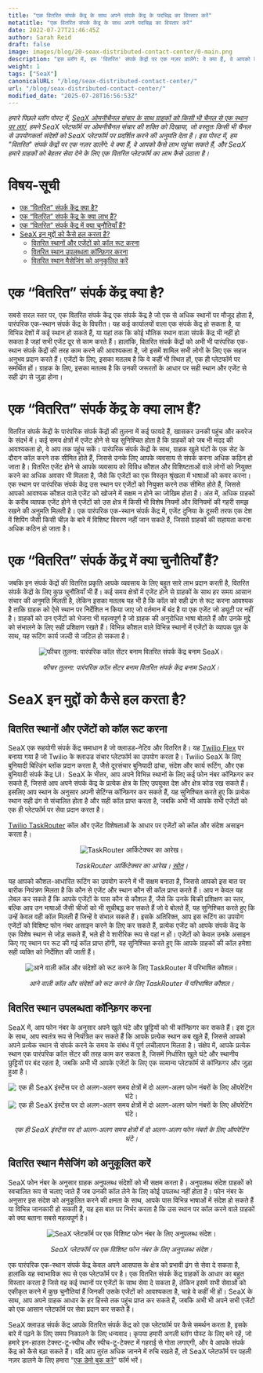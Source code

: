 ```yaml
---
title: "एक वितरित संपर्क केंद्र के साथ अपने संपर्क केंद्र के पदचिह्न का विस्तार करें"
metatitle: "एक वितरित संपर्क केंद्र के साथ अपने पदचिह्न का विस्तार करें"
date: 2022-07-27T21:46:45Z
author: Sarah Reid
draft: false
image: images/blog/20-seax-distributed-contact-center/0-main.png
description: "इस ब्लॉग में, हम 'वितरित' संपर्क केंद्रों पर एक नज़र डालेंगे: वे क्या हैं, वे आपको कैसे लाभ पहुंचा सकते हैं, और SeaX इसका उपयोग हमारे ग्राहकों को बेहतर सेवा देने के लिए कैसे करता है।"
weight: 1
tags: ["SeaX"]
canonicalURL: "/blog/seax-distributed-contact-center/"
url: "/blog/seax-distributed-contact-center/"
modified_date: "2025-07-28T16:56:53Z"
---
```


*हमारे पिछले ब्लॉग पोस्ट में, [SeaX ओमनीचैनल संचार के साथ ग्राहकों को किसी भी चैनल से एक स्थान पर लाएं](https://seasalt.ai/blog/19-seax-omnichannel-communication/), हमने SeaX प्लेटफॉर्म पर ओमनीचैनल संचार की शक्ति को दिखाया, जो वस्तुतः किसी भी चैनल से उपयोगकर्ता संदेशों को SeaX प्लेटफॉर्म पर प्रदर्शित करने की अनुमति देता है। इस पोस्ट में, हम "वितरित" संपर्क केंद्रों पर एक नज़र डालेंगे: वे क्या हैं, वे आपको कैसे लाभ पहुंचा सकते हैं, और SeaX हमारे ग्राहकों को बेहतर सेवा देने के लिए एक वितरित प्लेटफॉर्म का लाभ कैसे उठाता है।*

# विषय-सूची
- [एक “वितरित” संपर्क केंद्र क्या है?](#एक-“वितरित”-संपर्क-केंद्र-क्या-है?)
- [एक “वितरित” संपर्क केंद्र के क्या लाभ हैं?](#एक-“वितरित”-संपर्क-केंद्र-के-क्या-लाभ-हैं?)
- [एक “वितरित” संपर्क केंद्र में क्या चुनौतियाँ हैं?](#एक-“वितरित”-संपर्क-केंद्र-में-क्या-चुनौतियाँ-हैं?)
- [SeaX इन मुद्दों को कैसे हल करता है?](#seax-इन-मुद्दों-को-कैसे-हल-करता-है?)
    - [वितरित स्थानों और एजेंटों को कॉल रूट करना](#वितरित-स्थानों-और-एजेंटों-को-कॉल-रूट-करना)
    - [वितरित स्थान उपलब्धता कॉन्फ़िगर करना](#वितरित-स्थान-उपलब्धता-कॉन्फ़िगर-करना)
    - [वितरित स्थान मैसेजिंग को अनुकूलित करें](#वितरित-स्थान-मैसेजिंग-को-अनुकूलित-करें)

# एक “वितरित” संपर्क केंद्र क्या है?
सबसे सरल स्तर पर, एक वितरित संपर्क केंद्र एक संपर्क केंद्र है जो एक से अधिक स्थानों पर मौजूद होता है, पारंपरिक एक-स्थान संपर्क केंद्र के विपरीत। यह कई कार्यालयों वाला एक संपर्क केंद्र हो सकता है, या विभिन्न देशों में कई स्थान हो सकते हैं, या यहां तक कि कोई भौतिक स्थान वाला संपर्क केंद्र भी नहीं हो सकता है जहां सभी एजेंट दूर से काम करते हैं। हालांकि, वितरित संपर्क केंद्रों को अभी भी पारंपरिक एक-स्थान संपर्क केंद्रों की तरह काम करने की आवश्यकता है, जो इसमें शामिल सभी लोगों के लिए एक सहज अनुभव प्रदान करते हैं। एजेंटों के लिए, इसका मतलब है कि वे कहीं भी स्थित हों, एक ही प्लेटफॉर्म पर समर्थित हों। ग्राहक के लिए, इसका मतलब है कि उनकी जरूरतों के आधार पर सही स्थान और एजेंट से सही ढंग से जुड़ा होना।

# एक “वितरित” संपर्क केंद्र के क्या लाभ हैं?
वितरित संपर्क केंद्रों के पारंपरिक संपर्क केंद्रों की तुलना में कई फायदे हैं, खासकर उनकी पहुंच और कवरेज के संदर्भ में। कई समय क्षेत्रों में एजेंट होने से यह सुनिश्चित होता है कि ग्राहकों को जब भी मदद की आवश्यकता हो, वे आप तक पहुंच सकें। पारंपरिक संपर्क केंद्रों के साथ, ग्राहक खुले घंटों के एक सेट के दौरान कॉल करने तक सीमित होते हैं, जिससे उनके लिए आपके व्यवसाय से संपर्क करना अधिक कठिन हो जाता है। वितरित एजेंट होने से आपके व्यवसाय को विविध कौशल और विशिष्टताओं वाले लोगों को नियुक्त करने का अधिक अवसर भी मिलता है, जैसे कि एजेंटों का एक विस्तृत श्रृंखला में भाषाओं को कवर करना। एक स्थान पर पारंपरिक संपर्क केंद्र उस स्थान पर एजेंटों को नियुक्त करने तक सीमित होते हैं, जिससे आपको आवश्यक कौशल वाले एजेंट को खोजने में सक्षम न होने का जोखिम होता है। अंत में, अधिक ग्राहकों के करीब व्यापक एजेंट होने से एजेंटों को उस क्षेत्र में किसी भी विशेष नियमों और विनियमों की गहरी समझ रखने की अनुमति मिलती है। एक पारंपरिक एक-स्थान संपर्क केंद्र में, एजेंट दुनिया के दूसरी तरफ एक देश में शिपिंग जैसी किसी चीज़ के बारे में विशिष्ट विवरण नहीं जान सकते हैं, जिससे ग्राहकों की सहायता करना अधिक कठिन हो जाता है।


# एक “वितरित” संपर्क केंद्र में क्या चुनौतियाँ हैं?
जबकि इन संपर्क केंद्रों की वितरित प्रकृति आपके व्यवसाय के लिए बहुत सारे लाभ प्रदान करती है, वितरित संपर्क केंद्रों के लिए कुछ चुनौतियाँ भी हैं। कई समय क्षेत्रों में एजेंट होने से ग्राहकों के साथ हर समय आसान संचार की अनुमति मिलती है, लेकिन इसका मतलब यह भी है कि कॉल को सही ढंग से रूट करना आवश्यक है ताकि ग्राहक को ऐसे स्थान पर निर्देशित न किया जाए जो वर्तमान में बंद है या एक एजेंट जो ड्यूटी पर नहीं है। ग्राहकों को उन एजेंटों को भेजना भी महत्वपूर्ण है जो ग्राहक की अनुरोधित भाषा बोलते हैं और उनके मुद्दे को संभालने के लिए सही प्रशिक्षण रखते हैं। विभिन्न कौशल वाले विभिन्न स्थानों में एजेंटों के व्यापक पूल के साथ, यह रूटिंग कार्य जल्दी से जटिल हो सकता है।

<center>
<img src="/images/blog/20-seax-distributed-contact-center/1-feature-comparison.png" alt="फीचर तुलना: पारंपरिक कॉल सेंटर बनाम वितरित संपर्क केंद्र बनाम SeaX।"/>

*फीचर तुलना: पारंपरिक कॉल सेंटर बनाम वितरित संपर्क केंद्र बनाम SeaX।*
</center>

# SeaX इन मुद्दों को कैसे हल करता है?

## वितरित स्थानों और एजेंटों को कॉल रूट करना
SeaX एक सहयोगी संपर्क केंद्र समाधान है जो क्लाउड-नेटिव और वितरित है। यह [Twilio Flex](https://www.twilio.com/flex) पर बनाया गया है जो Twilio के क्लाउड संचार प्लेटफॉर्म का उपयोग करता है। Twilio SeaX के लिए बुनियादी बिल्डिंग ब्लॉक प्रदान करता है, जैसे दूरसंचार बुनियादी ढांचा, संदेश और कार्य रूटिंग, और एक बुनियादी संपर्क केंद्र UI। SeaX के भीतर, आप अपने विभिन्न स्थानों के लिए कई फोन नंबर कॉन्फ़िगर कर सकते हैं, जिससे आप अपने संपर्क केंद्र के प्रत्येक क्षेत्र के लिए उपयुक्त देश और क्षेत्र कोड रख सकते हैं। इसलिए आप स्थान के अनुसार अपनी सेटिंग्स कॉन्फ़िगर कर सकते हैं, यह सुनिश्चित करते हुए कि प्रत्येक स्थान सही ढंग से संचालित होता है और सही कॉल प्राप्त करता है, जबकि अभी भी आपके सभी एजेंटों को एक ही प्लेटफॉर्म पर सेवा प्रदान करता है।

[Twilio TaskRouter](https://www.twilio.com/taskrouter) कॉल और एजेंट विशेषताओं के आधार पर एजेंटों को कॉल और संदेश असाइन करता है।

<center>
<img src="/images/blog/20-seax-distributed-contact-center/2-taskrouter.png" alt="TaskRouter आर्किटेक्चर का आरेख।"/>

*TaskRouter आर्किटेक्चर का आरेख। [स्रोत](https://twilio-cms-prod.s3.amazonaws.com/images/taskrouter-diagram.width-800.png)।*
</center>

यह आपको कौशल-आधारित रूटिंग का उपयोग करने में भी सक्षम बनाता है, जिससे आपको इस बात पर बारीक नियंत्रण मिलता है कि कौन से एजेंट और स्थान कौन सी कॉल प्राप्त करते हैं। आप न केवल यह लेबल कर सकते हैं कि आपके एजेंटों के पास कौन से कौशल हैं, जैसे कि उनके बिक्री प्रशिक्षण का स्तर, बल्कि आप उन भाषाओं जैसी चीजों को भी सूचीबद्ध कर सकते हैं जो वे बोलते हैं, यह सुनिश्चित करते हुए कि उन्हें केवल वही कॉल मिलती हैं जिन्हें वे संभाल सकते हैं। इसके अतिरिक्त, आप इस रूटिंग का उपयोग एजेंटों को विशिष्ट फोन नंबर असाइन करने के लिए कर सकते हैं, प्रत्येक एजेंट को आपके संपर्क केंद्र के एक विशेष स्थान से जोड़ सकते हैं, भले ही वे शारीरिक रूप से वहां न हों। एजेंटों को केवल उनके असाइन किए गए स्थान पर रूट की गई कॉल प्राप्त होंगी, यह सुनिश्चित करते हुए कि आपके ग्राहकों की कॉल हमेशा सही व्यक्ति को निर्देशित की जाती हैं।

<center>
<img src="/images/blog/20-seax-distributed-contact-center/3-skills.png" alt="आने वाली कॉल और संदेशों को रूट करने के लिए TaskRouter में परिभाषित कौशल।"/>

*आने वाली कॉल और संदेशों को रूट करने के लिए TaskRouter में परिभाषित कौशल।*
</center>

## वितरित स्थान उपलब्धता कॉन्फ़िगर करना
SeaX में, आप फोन नंबर के अनुसार अपने खुले घंटे और छुट्टियों को भी कॉन्फ़िगर कर सकते हैं। इस टूल के साथ, आप स्वतंत्र रूप से नियंत्रित कर सकते हैं कि आपके प्रत्येक स्थान कब खुले हैं, जिससे आपको अपने प्रत्येक स्थान से संपर्क करने के समय के संबंध में पूर्ण लचीलापन मिलता है। संक्षेप में, आपके प्रत्येक स्थान एक पारंपरिक कॉल सेंटर की तरह काम कर सकता है, जिसमें निर्धारित खुले घंटे और स्थानीय छुट्टियों पर बंद रहता है, जबकि अभी भी आपके एजेंटों के लिए एक सामान्य प्लेटफॉर्म से कॉन्फ़िगर और जुड़ा हुआ है।

<center>
<img src="/images/blog/20-seax-distributed-contact-center/4-open-hours.png" alt="एक ही SeaX इंस्टेंस पर दो अलग-अलग समय क्षेत्रों में दो अलग-अलग फोन नंबरों के लिए ऑपरेटिंग घंटे।"/>
</center>

<center>
<img src="/images/blog/20-seax-distributed-contact-center/5-open-hours.png" alt="एक ही SeaX इंस्टेंस पर दो अलग-अलग समय क्षेत्रों में दो अलग-अलग फोन नंबरों के लिए ऑपरेटिंग घंटे।"/>

*एक ही SeaX इंस्टेंस पर दो अलग-अलग समय क्षेत्रों में दो अलग-अलग फोन नंबरों के लिए ऑपरेटिंग घंटे।*
</center>

## वितरित स्थान मैसेजिंग को अनुकूलित करें
SeaX फोन नंबर के अनुसार ग्राहक अनुपलब्ध संदेशों को भी सक्षम करता है। अनुपलब्ध संदेश ग्राहकों को स्वचालित रूप से चलाए जाते हैं जब उनकी कॉल लेने के लिए कोई उपलब्ध नहीं होता है। फोन नंबर के अनुसार इस संदेश को अनुकूलित करने की क्षमता के साथ, आपके पास विभिन्न भाषाओं में संदेश हो सकते हैं या विभिन्न जानकारी हो सकती है, यह इस बात पर निर्भर करता है कि उस स्थान पर कॉल करने वाले ग्राहकों को क्या बताना सबसे महत्वपूर्ण है।

<center>
<img src="/images/blog/20-seax-distributed-contact-center/6-unavailable-message.png" alt="SeaX प्लेटफॉर्म पर एक विशिष्ट फोन नंबर के लिए अनुपलब्ध संदेश।"/>

*SeaX प्लेटफॉर्म पर एक विशिष्ट फोन नंबर के लिए अनुपलब्ध संदेश।*
</center>

एक पारंपरिक एक-स्थान संपर्क केंद्र केवल अपने आसपास के क्षेत्र को प्रभावी ढंग से सेवा दे सकता है, हालांकि यह स्वाभाविक रूप से एक प्लेटफॉर्म पर है। एक वितरित संपर्क केंद्र ग्राहकों के आधार का बहुत विस्तार करता है जिसे वह कई स्थानों पर एजेंटों के साथ सेवा दे सकता है, लेकिन इसमें सभी सेवाओं को एकीकृत करने में कुछ चुनौतियां हैं जिनकी उसके एजेंटों को आवश्यकता है, चाहे वे कहीं भी हों। SeaX के साथ, आप अपने ग्राहक आधार के हर हिस्से तक पहुंच प्राप्त कर सकते हैं, जबकि अभी भी अपने सभी एजेंटों को एक आसान प्लेटफॉर्म पर सेवा प्रदान कर सकते हैं।

SeaX क्लाउड संपर्क केंद्र आपके वितरित संपर्क केंद्र को एक प्लेटफॉर्म पर कैसे समर्थन करता है, इसके बारे में पढ़ने के लिए समय निकालने के लिए धन्यवाद। कृपया हमारी अगली ब्लॉग पोस्ट के लिए बने रहें, जो हमारे इन-हाउस टेक्स्ट-टू-स्पीच और स्पीच-टू-टेक्स्ट में गहराई से गोता लगाएगी, और वे आपके संपर्क केंद्र को कैसे बढ़ा सकते हैं। यदि आप तुरंत अधिक जानने में रुचि रखते हैं, तो SeaX प्लेटफॉर्म पर पहली नज़र डालने के लिए हमारा "[एक डेमो बुक करें](https://meetings.hubspot.com/seasalt-ai/seasalt-meeting)" फॉर्म भरें।
